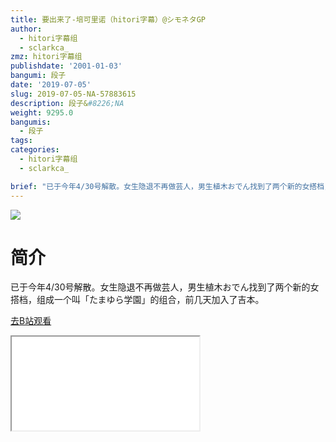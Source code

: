 ```yaml
---
title: 要出来了-培可里诺（hitori字幕）@シモネタGP
author:
  - hitori字幕组
  - sclarkca_
zmz: hitori字幕组
publishdate: '2001-01-03'
bangumi: 段子
date: '2019-07-05'
slug: 2019-07-05-NA-57883615
description: 段子&#8226;NA
weight: 9295.0
bangumis:
  - 段子
tags:
categories:
  - hitori字幕组
  - sclarkca_

brief: "已于今年4/30号解散。女生隐退不再做芸人，男生植木おでん找到了两个新的女搭档，组成一个叫「たまゆら学園」的组合，前几天加入了吉本。"
---
```

![](https://raw.githubusercontent.com/tcgriffith/owaraisite/master/static/tmpimg/6dd84243c192d44e51d918c2a305ceb09fdee171.jpg.480.jpg)
# 简介  
已于今年4/30号解散。女生隐退不再做芸人，男生植木おでん找到了两个新的女搭档，组成一个叫「たまゆら学園」的组合，前几天加入了吉本。  

[去B站观看](https://www.bilibili.com/video/av57883615/)
<div class ="resp-container"><iframe class="testiframe" src="//player.bilibili.com/player.html?aid=57883615"", scrolling="no", allowfullscreen="true" > </iframe></div> 
